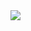 <a href="https://github.com/icarus-00/Course_Management_System_improved_frontend//graphs/contributors">
  <img src="https://opencollective.com/html-react-parser/contributors.svg?width=890&button=false">
</a>
